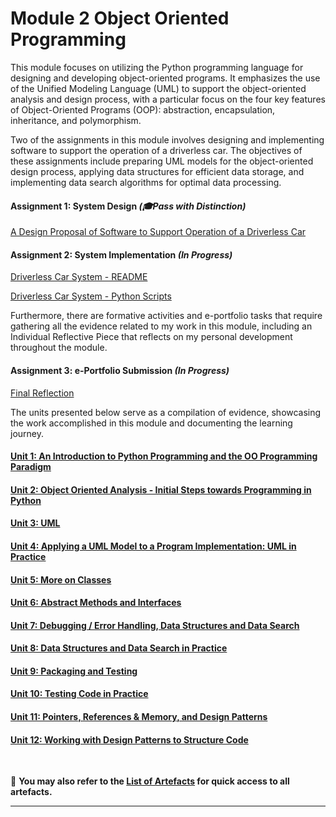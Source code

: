 # Module 2 Object Oriented Programming

This module focuses on utilizing the Python programming language for designing and developing object-oriented programs. It emphasizes the use of the Unified Modeling Language (UML) to support the object-oriented analysis and design process, with a particular focus on the four key features of Object-Oriented Programs (OOP): abstraction, encapsulation, inheritance, and polymorphism.

Two of the assignments in this module involves designing and implementing software to support the operation of a driverless car. The objectives of these assignments include preparing UML models for the object-oriented design process, applying data structures for efficient data storage, and implementing data search algorithms for optimal data processing.

#### Assignment 1: System Design _(🎓Pass with Distinction)_
[A Design Proposal of Software to Support Operation of a Driverless Car](OOP_Assignment1.md)

#### Assignment 2: System Implementation _(In Progress)_
[Driverless Car System - README](OOP_Assignment2.md)

[Driverless Car System - Python Scripts](OOP_Assignment2_Scripts.md)

Furthermore, there are formative activities and e-portfolio tasks that require gathering all the evidence related to my work in this module, including an Individual Reflective Piece that reflects on my personal development throughout the module.

#### Assignment 3: e-Portfolio Submission _(In Progress)_
[Final Reflection](OOP_Assignment3_Reflection.md)

The units presented below serve as a compilation of evidence, showcasing the work accomplished in this module and documenting the learning journey.

#### [Unit 1: An Introduction to Python Programming and the OO Programming Paradigm](OOP_Unit01.md)

#### [Unit 2: Object Oriented Analysis - Initial Steps towards Programming in Python](OOP_Unit02.md)

#### [Unit 3: UML](OOP_Unit03.md)

#### [Unit 4: Applying a UML Model to a Program Implementation: UML in Practice](OOP_Unit04.md)

#### [Unit 5: More on Classes](OOP_Unit05.md)

#### [Unit 6: Abstract Methods and Interfaces](OOP_Unit06.md)

#### [Unit 7: Debugging / Error Handling, Data Structures and Data Search](OOP_Unit07.md)

#### [Unit 8: Data Structures and Data Search in Practice](OOP_Unit08.md)

#### [Unit 9: Packaging and Testing](OOP_Unit09.md)

#### [Unit 10: Testing Code in Practice](OOP_Unit10.md)

#### [Unit 11: Pointers, References & Memory, and Design Patterns](OOP_Unit11.md)

#### [Unit 12: Working with Design Patterns to Structure Code](OOP_Unit12.md)
<br>

📑 **You may also refer to the [List of Artefacts](OOP_ArtefactsSummary.md) for quick access to all artefacts.**

--- 
